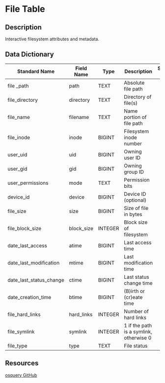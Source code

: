 # File Table

## Description
Interactive filesystem attributes and metadata.

## Data Dictionary
|Standard Name|Field Name|Type|Description|Sample Value|
|---|---|---|---|---|
|file _path|path|TEXT|Absolute file path||
|file_directory|directory|TEXT|Directory of file(s)||
|file_name|filename|TEXT|Name portion of file path||
|file_inode|inode|BIGINT|Filesystem inode number||
|user_uid|uid|BIGINT|Owning user ID||
|user_gid|gid|BIGINT|Owning group ID||
|user_permissions|mode|TEXT|Permission bits||
|device_id|device|BIGINT|Device ID (optional)||
|file_size|size|BIGINT|Size of file in bytes||
|file_block_size|block_size|INTEGER|Block size of filesystem||
|date_last_access|atime|BIGINT|Last access time||
|date_last_modification|mtime|BIGINT|Last modification time||
|date_last_status_change|ctime|BIGINT|Last status change time||
|date_creation_time|btime|BIGINT|(B)irth or (cr)eate time||
|file_hard_links|hard_links|INTEGER|Number of hard links||
|file_symlink|symlink|INTEGER|1 if the path is a symlink, otherwise 0||
|file_type|type|TEXT|File status||

## Resources
[osquery GitHub](https://github.com/facebook/osquery/blob/master/specs/utility/file.table)
